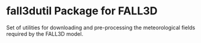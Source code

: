 # fall3dutil Package for FALL3D

Set of utilities for downloading and pre-processing 
the meteorological fields required by the FALL3D model.
